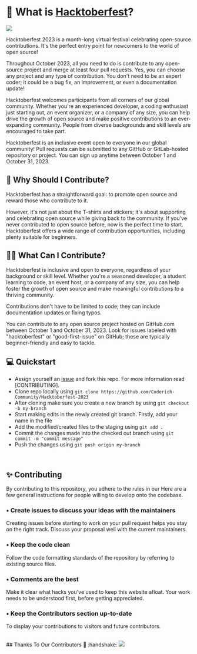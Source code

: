 
# 🎉 What is [Hacktoberfest](https://hacktoberfest.com)?

<img src="https://user-images.githubusercontent.com/92796050/266771938-f96a74f7-f772-4844-97e0-59cf22e18899.png" />

Hacktoberfest 2023 is a month-long virtual festival celebrating open-source contributions. It's the perfect entry point for newcomers to the world of open source!

Throughout October 2023, all you need to do is contribute to any open-source project and merge at least four pull requests. Yes, you can choose any project and any type of contribution. You don't need to be an expert coder; it could be a bug fix, an improvement, or even a documentation update!

Hacktoberfest welcomes participants from all corners of our global community. Whether you're an experienced developer, a coding enthusiast just starting out, an event organizer, or a company of any size, you can help drive the growth of open source and make positive contributions to an ever-expanding community. People from diverse backgrounds and skill levels are encouraged to take part.

Hacktoberfest is an inclusive event open to everyone in our global community!
Pull requests can be submitted to any GitHub or GitLab-hosted repository or project.
You can sign up anytime between October 1 and October 31, 2023.

## 🤔 Why Should I Contribute?

Hacktoberfest has a straightforward goal: to promote open source and reward those who contribute to it.

However, it's not just about the T-shirts and stickers; it's about supporting and celebrating open source while giving back to the community. If you've never contributed to open source before, now is the perfect time to start. Hacktoberfest offers a wide range of contribution opportunities, including plenty suitable for beginners.

## 👨‍💻 What Can I Contribute?

Hacktoberfest is inclusive and open to everyone, regardless of your background or skill level. Whether you're a seasoned developer, a student learning to code, an event host, or a company of any size, you can help foster the growth of open source and make meaningful contributions to a thriving community.

Contributions don't have to be limited to code; they can include documentation updates or fixing typos.

You can contribute to any open source project hosted on GitHub.com between October 1 and October 31, 2023. Look for issues labeled with "hacktoberfest" or "good-first-issue" on GitHub; these are typically beginner-friendly and easy to tackle.


## 💻 Quickstart

-   Assign yourself an [issue](https://github.com/Coderich-Community/Hacktoberfest-2023/issues) and fork this repo. For more information read [CONTRIBUTING].
-   Clone repo locally using `git clone https://github.com/Coderich-Community/Hacktoberfest-2023`
-   After cloning make sure you create a new branch by using `git checkout -b my-branch`
-   Start making edits in the newly created git branch. Firstly, add your name in the  file
-   Add the modified/created files to the staging using `git add .`
-   Commit the changes made into the checked out branch using `git commit -m "commit message"`
-   Push the changes using `git push origin my-branch`


<br>

## ✨ Contributing

By contributing to this repository, you adhere to the rules in our  Here are a few general instructions for people willing to develop onto the codebase.

### • Create issues to discuss your ideas with the maintainers

Creating issues before starting to work on your pull request helps you stay on the right track. Discuss your proposal well with the current maintainers.

### • Keep the code clean

Follow the code formatting standards of the repository by referring to existing source files.

### • Comments are the best

Make it clear what hacks you've used to keep this website afloat. Your work needs to be understood first, before getting appreciated.

### • Keep the Contributors section up-to-date

To display your contributions to visitors and future contributors.

<br>
## Thanks To Our Contributors 👾 :handshake: 

<a href="https://github.com/Coderich-Community/Hacktoberfest-2023/graphs/contributors">
  <img src="https://contrib.rocks/image?repo=Coderich-Community/Hacktoberfest-2023" />
</a>
